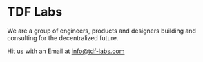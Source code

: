 # TDF Labs

We are a group of engineers, products and designers building and consulting for the decentralized future. 

Hit us with an Email at info@tdf-labs.com
